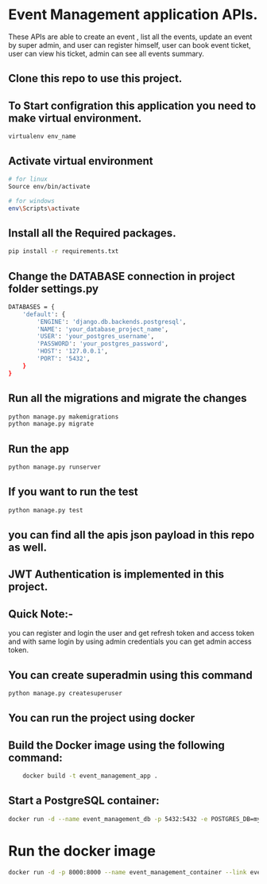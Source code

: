 # Event Management application APIs.

These APIs are able to create an event , list all the events, update an event by super admin, and user can register himself, user can book event ticket, user can view his ticket, admin can see all events summary.



## Clone this repo to use this project.


## To Start configration this application you need to make virtual environment.

`virtualenv env_name`

## Activate virtual environment

```bash
# for linux
Source env/bin/activate
```

```bash
# for windows
env\Scripts\activate
```

## Install all the Required packages.

```bash
pip install -r requirements.txt
```

## Change the DATABASE connection in project folder settings.py
```bash
DATABASES = {
    'default': {
        'ENGINE': 'django.db.backends.postgresql',
        'NAME': 'your_database_project_name',
        'USER': 'your_postgres_username',
        'PASSWORD': 'your_postgres_password',
        'HOST': '127.0.0.1',
        'PORT': '5432',
    }
}
```

## Run all the migrations and migrate the changes

```bash
python manage.py makemigrations
python manage.py migrate
```

## Run the app
```bash
python manage.py runserver
```

## If you want to run the test
```bash
python manage.py test
```

## you can find all the apis json payload in this repo as well.


## JWT Authentication is implemented in this project.

## Quick Note:-
 you can register and login the user and get refresh token and access token and  with same login by using admin credentials you can get admin access token.

## You can create superadmin using this command
```bash
python manage.py createsuperuser
```


## You can run the project using docker

## Build the Docker image using the following command:
```bash
    docker build -t event_management_app .

```

## Start a PostgreSQL container:
```bash
docker run -d --name event_management_db -p 5432:5432 -e POSTGRES_DB=mydatabase -e POSTGRES_USER=myuser -e POSTGRES_PASSWORD=mypassword postgres
```

# Run the docker image
```bash
docker run -d -p 8000:8000 --name event_management_container --link event_management_db:postgres event_management_app

```
